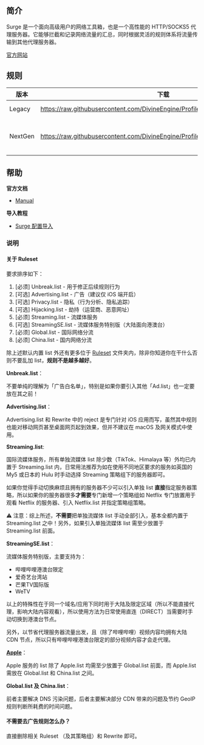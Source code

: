 ## 简介

Surge 是一个面向高级用户的网络工具箱，也是一个高性能的 HTTP/SOCKS5 代理服务器。它能够拦截和记录网络流量的汇总，同时根据灵活的规则体系将流量传输到其他代理服务器。

[官方网站](https://nssurge.com/)

## 规则

| 版本    | 下载                                                         | 描述               |
| ------- | ------------------------------------------------------------ | ------------------ |
| Legacy  | https://raw.githubusercontent.com/DivineEngine/Profiles/master/Surge/Legacy.conf | Surge 2            |
| NextGen | https://raw.githubusercontent.com/DivineEngine/Profiles/master/Surge/NextGen.conf | Surge 3 及后续版本 |

## 帮助

**官方文档**

- [Manual](http://manual.nssurge.com/)

**导入教程**

- [Surge 配置导入](https://www.notion.so/Surge-c5dd1d4577a14912948ec024aa1e0b21)

### 说明

#### 关于 Ruleset

要求排序如下：

1. [必须] Unbreak.list - 用于修正后续规则行为
2. [可选] Advertising.list - 广告（建议仅 iOS 端开启）
3. [可选] Privacy.list - 隐私（行为分析、隐私追踪）
4. [可选] Hijacking.list - 劫持（运营商、恶意网址）
5. [必须] Streaming.list - 流媒体服务
6. [可选] StreamingSE.list - 流媒体服务特别版（大陆面向港澳台）
7. [必须] Global.list - 国际网络分流
8. [必须] China.list - 国内网络分流

除上述默认内置 list 外还有更多位于 [Ruleset](https://github.com/DivineEngine/Profiles/tree/master/Surge/Ruleset) 文件夹内，除非你知道你在干什么否则不要乱加 list，**规则不是越多越好**。

**Unbreak.list**：

不要单纯的理解为「广告白名单」，特别是如果你要引入其他「Ad.list」也一定要放在其之前！

**Advertising.list**：

Advertising.list 和 Rewrite 中的 reject 是专门针对 iOS 应用而写，虽然其中规则也能对移动网页甚至桌面网页起到效果，但并不建议在 macOS 及网关模式中使用。

**Streaming.list**:

国际流媒体服务，所有单独流媒体 list 除少数（TikTok、Himalaya 等）外均已内置于 Streaming.list 内，日常用法推荐为如在使用不同地区要求的服务如英国的 My5 或日本的 Hulu 时手动选择 Streaming 策略组下的服务器即可。

如果你觉得手动切换麻烦且拥有的服务器不少可以引入单独 list **直接**指定服务器策略，所以如果你的服务器很多**才需要**专门新增一个策略组如 Netflix 专门放置用于观看 Netflix 的服务器、引入 Netflix.list 并指定策略组策略。

⚠️ 注意：综上所述，**不需要**把单独流媒体 list 手动全部引入，基本全都内置于 Streaming.list 之中！另外，如果引入单独流媒体 list 需至少放置于 Streaming.list 前面。

**StreamingSE.list**：

流媒体服务特别版，主要支持为：

- 哔哩哔哩港澳台限定
- 爱奇艺台湾站
- 芒果TV国际版
- WeTV

以上的特殊性在于同一个域名/应用下同时用于大陆及限定区域（所以不能直接代理，影响大陆内容观看），所以使用方法为日常使用直连（DIRECT）当需要时手动切换到港澳台节点。

另外，以节省代理服务器流量出发，且（除了哔哩哔哩）视频内容均拥有大陆 CDN 节点，所以只有哔哩哔哩港澳台限定的部分视频内容才会走代理。

**[Apple](https://github.com/DivineEngine/Profiles/tree/master/Surge/Ruleset/Apple)**：

Apple 服务的 list 除了 Apple.list 均需至少放置于 Global.list 前面，而 Apple.list 需放在 Global.list 和 China.list 之间。

**Global.list 及 China.list**：

前者主要解决 DNS 污染问题，后者主要解决部分 CDN 带来的问题及节约 GeoIP 规则判断所耗费的时间问题。

#### 不需要去广告规则怎么办？

直接删除相关 Ruleset （及其策略组）和 Rewrite 即可。